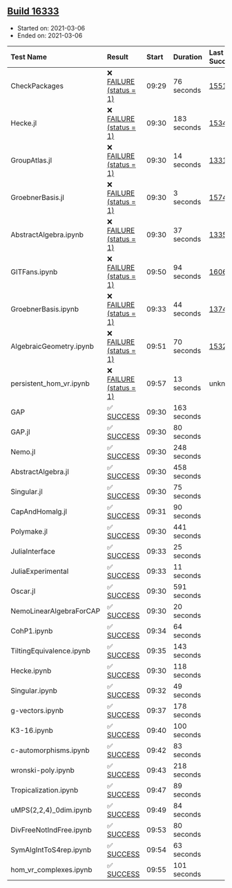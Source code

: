 ## [Build 16333](https://oscarci.mathematik.uni-kl.de/job/oscar/16333/)

* Started on: 2021-03-06
* Ended on: 2021-03-06

| Test Name    | Result | Start | Duration | Last Success | First Failure |
|:-------------|:-------|:------|:---------|:-------------|:--------------|
| CheckPackages | ❌ [FAILURE (status = 1)](https://oscarci.mathematik.uni-kl.de/job/oscar/16333/artifact/logs/build-16333/CheckPackages.log) | 09:29 | 76 seconds | [15514](https://oscarci.mathematik.uni-kl.de/job/oscar/15514/) | [15515](https://oscarci.mathematik.uni-kl.de/job/oscar/15515/) |
| Hecke.jl | ❌ [FAILURE (status = 1)](https://oscarci.mathematik.uni-kl.de/job/oscar/16333/artifact/logs/build-16333/Hecke.jl.log) | 09:30 | 183 seconds | [15344](https://oscarci.mathematik.uni-kl.de/job/oscar/15344/) | [15348](https://oscarci.mathematik.uni-kl.de/job/oscar/15348/) |
| GroupAtlas.jl | ❌ [FAILURE (status = 1)](https://oscarci.mathematik.uni-kl.de/job/oscar/16333/artifact/logs/build-16333/GroupAtlas.jl.log) | 09:30 | 14 seconds | [13311](https://oscarci.mathematik.uni-kl.de/job/oscar/13311/) | [13312](https://oscarci.mathematik.uni-kl.de/job/oscar/13312/) |
| GroebnerBasis.jl | ❌ [FAILURE (status = 1)](https://oscarci.mathematik.uni-kl.de/job/oscar/16333/artifact/logs/build-16333/GroebnerBasis.jl.log) | 09:30 | 3 seconds | [15745](https://oscarci.mathematik.uni-kl.de/job/oscar/15745/) | [15746](https://oscarci.mathematik.uni-kl.de/job/oscar/15746/) |
| AbstractAlgebra.ipynb | ❌ [FAILURE (status = 1)](https://oscarci.mathematik.uni-kl.de/job/oscar/16333/artifact/logs/build-16333/AbstractAlgebra.ipynb.log) | 09:30 | 37 seconds | [13355](https://oscarci.mathematik.uni-kl.de/job/oscar/13355/) | [13356](https://oscarci.mathematik.uni-kl.de/job/oscar/13356/) |
| GITFans.ipynb | ❌ [FAILURE (status = 1)](https://oscarci.mathematik.uni-kl.de/job/oscar/16333/artifact/logs/build-16333/GITFans.ipynb.log) | 09:50 | 94 seconds | [16068](https://oscarci.mathematik.uni-kl.de/job/oscar/16068/) | [16069](https://oscarci.mathematik.uni-kl.de/job/oscar/16069/) |
| GroebnerBasis.ipynb | ❌ [FAILURE (status = 1)](https://oscarci.mathematik.uni-kl.de/job/oscar/16333/artifact/logs/build-16333/GroebnerBasis.ipynb.log) | 09:33 | 44 seconds | [13748](https://oscarci.mathematik.uni-kl.de/job/oscar/13748/) | [13749](https://oscarci.mathematik.uni-kl.de/job/oscar/13749/) |
| AlgebraicGeometry.ipynb | ❌ [FAILURE (status = 1)](https://oscarci.mathematik.uni-kl.de/job/oscar/16333/artifact/logs/build-16333/AlgebraicGeometry.ipynb.log) | 09:51 | 70 seconds | [15322](https://oscarci.mathematik.uni-kl.de/job/oscar/15322/) | [15323](https://oscarci.mathematik.uni-kl.de/job/oscar/15323/) |
| persistent_hom_vr.ipynb | ❌ [FAILURE (status = 1)](https://oscarci.mathematik.uni-kl.de/job/oscar/16333/artifact/logs/build-16333/persistent_hom_vr.ipynb.log) | 09:57 | 13 seconds | unknown | unknown |
| GAP | ✅ [SUCCESS](https://oscarci.mathematik.uni-kl.de/job/oscar/16333/artifact/logs/build-16333/GAP.log) | 09:30 | 163 seconds |  |  |
| GAP.jl | ✅ [SUCCESS](https://oscarci.mathematik.uni-kl.de/job/oscar/16333/artifact/logs/build-16333/GAP.jl.log) | 09:30 | 80 seconds |  |  |
| Nemo.jl | ✅ [SUCCESS](https://oscarci.mathematik.uni-kl.de/job/oscar/16333/artifact/logs/build-16333/Nemo.jl.log) | 09:30 | 248 seconds |  |  |
| AbstractAlgebra.jl | ✅ [SUCCESS](https://oscarci.mathematik.uni-kl.de/job/oscar/16333/artifact/logs/build-16333/AbstractAlgebra.jl.log) | 09:30 | 458 seconds |  |  |
| Singular.jl | ✅ [SUCCESS](https://oscarci.mathematik.uni-kl.de/job/oscar/16333/artifact/logs/build-16333/Singular.jl.log) | 09:30 | 75 seconds |  |  |
| CapAndHomalg.jl | ✅ [SUCCESS](https://oscarci.mathematik.uni-kl.de/job/oscar/16333/artifact/logs/build-16333/CapAndHomalg.jl.log) | 09:31 | 90 seconds |  |  |
| Polymake.jl | ✅ [SUCCESS](https://oscarci.mathematik.uni-kl.de/job/oscar/16333/artifact/logs/build-16333/Polymake.jl.log) | 09:30 | 441 seconds |  |  |
| JuliaInterface | ✅ [SUCCESS](https://oscarci.mathematik.uni-kl.de/job/oscar/16333/artifact/logs/build-16333/JuliaInterface.log) | 09:33 | 25 seconds |  |  |
| JuliaExperimental | ✅ [SUCCESS](https://oscarci.mathematik.uni-kl.de/job/oscar/16333/artifact/logs/build-16333/JuliaExperimental.log) | 09:33 | 11 seconds |  |  |
| Oscar.jl | ✅ [SUCCESS](https://oscarci.mathematik.uni-kl.de/job/oscar/16333/artifact/logs/build-16333/Oscar.jl.log) | 09:30 | 591 seconds |  |  |
| NemoLinearAlgebraForCAP | ✅ [SUCCESS](https://oscarci.mathematik.uni-kl.de/job/oscar/16333/artifact/logs/build-16333/NemoLinearAlgebraForCAP.log) | 09:30 | 20 seconds |  |  |
| CohP1.ipynb | ✅ [SUCCESS](https://oscarci.mathematik.uni-kl.de/job/oscar/16333/artifact/logs/build-16333/CohP1.ipynb.log) | 09:34 | 64 seconds |  |  |
| TiltingEquivalence.ipynb | ✅ [SUCCESS](https://oscarci.mathematik.uni-kl.de/job/oscar/16333/artifact/logs/build-16333/TiltingEquivalence.ipynb.log) | 09:35 | 143 seconds |  |  |
| Hecke.ipynb | ✅ [SUCCESS](https://oscarci.mathematik.uni-kl.de/job/oscar/16333/artifact/logs/build-16333/Hecke.ipynb.log) | 09:30 | 118 seconds |  |  |
| Singular.ipynb | ✅ [SUCCESS](https://oscarci.mathematik.uni-kl.de/job/oscar/16333/artifact/logs/build-16333/Singular.ipynb.log) | 09:32 | 49 seconds |  |  |
| g-vectors.ipynb | ✅ [SUCCESS](https://oscarci.mathematik.uni-kl.de/job/oscar/16333/artifact/logs/build-16333/g-vectors.ipynb.log) | 09:37 | 178 seconds |  |  |
| K3-16.ipynb | ✅ [SUCCESS](https://oscarci.mathematik.uni-kl.de/job/oscar/16333/artifact/logs/build-16333/K3-16.ipynb.log) | 09:40 | 100 seconds |  |  |
| c-automorphisms.ipynb | ✅ [SUCCESS](https://oscarci.mathematik.uni-kl.de/job/oscar/16333/artifact/logs/build-16333/c-automorphisms.ipynb.log) | 09:42 | 83 seconds |  |  |
| wronski-poly.ipynb | ✅ [SUCCESS](https://oscarci.mathematik.uni-kl.de/job/oscar/16333/artifact/logs/build-16333/wronski-poly.ipynb.log) | 09:43 | 218 seconds |  |  |
| Tropicalization.ipynb | ✅ [SUCCESS](https://oscarci.mathematik.uni-kl.de/job/oscar/16333/artifact/logs/build-16333/Tropicalization.ipynb.log) | 09:47 | 89 seconds |  |  |
| uMPS(2,2,4)_0dim.ipynb | ✅ [SUCCESS](https://oscarci.mathematik.uni-kl.de/job/oscar/16333/artifact/logs/build-16333/uMPS-2-2-4-_0dim.ipynb.log) | 09:49 | 84 seconds |  |  |
| DivFreeNotIndFree.ipynb | ✅ [SUCCESS](https://oscarci.mathematik.uni-kl.de/job/oscar/16333/artifact/logs/build-16333/DivFreeNotIndFree.ipynb.log) | 09:53 | 80 seconds |  |  |
| SymAlgIntToS4rep.ipynb | ✅ [SUCCESS](https://oscarci.mathematik.uni-kl.de/job/oscar/16333/artifact/logs/build-16333/SymAlgIntToS4rep.ipynb.log) | 09:54 | 63 seconds |  |  |
| hom_vr_complexes.ipynb | ✅ [SUCCESS](https://oscarci.mathematik.uni-kl.de/job/oscar/16333/artifact/logs/build-16333/hom_vr_complexes.ipynb.log) | 09:55 | 101 seconds |  |  |
